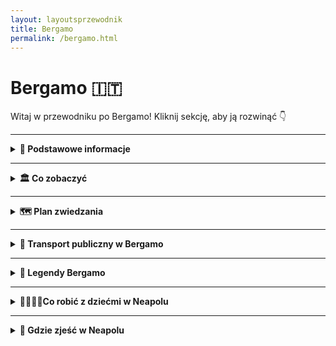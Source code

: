```yaml
---
layout: layoutsprzewodnik
title: Bergamo
permalink: /bergamo.html
---
```


# Bergamo 🇮🇹

Witaj w przewodniku po Bergamo! Kliknij sekcję, aby ją rozwinąć 👇

---

<details>
   <summary><strong>📌 Podstawowe informacje</strong></summary> 
  <h3>🏔️ Bergamo – miasto, które ma dwie twarze (i obie piękne)</h3> 
    <p> Bergamo to nie jest „kolejne włoskie miasteczko”. To scenariusz z filmu, który zaczyna się w średniowieczu, a kończy przy kieliszku wina. Znajdziesz tu nie jedno, a dwa miasta: <strong>Città Alta</strong> – zabytkowe, otoczone murami, gdzie czas się zatrzymał (ale cappuccino dalej kosztuje swoje), i <strong>Città Bassa</strong> – nowoczesne, tętniące życiem, z tramwajami, sklepami i pizzą na wynos. </p> 
    <p> Bergamo jest jak włoski kuzyn z północy – elegancki, z klasą, ale potrafi się zabawić. To idealna baza wypadowa: rzut beretem do Mediolanu, rzut kamykiem do jeziora Como, a samolotem – z Bergamo lata pół Europy. Bo tak, tutejsze lotnisko (Orio al Serio) to prawdziwa mekka tanich linii. Przyjeżdżasz tanio, wyjeżdżasz bogatszy w zdjęcia, kalorie i wspomnienia. </p> 
    <h3>✈️ Jak się dostać do Bergamo?</h3> 
    <ul> 
      <li><strong>Samolotem:</strong> Lotnisko <em>Orio al Serio</em> (BGY) obsługuje mnóstwo połączeń z Polski i całej Europy – Ryanair, Wizzair i reszta ekipy low-cost. Do centrum miasta dojedziesz autobusem miejskim w 15–20 minut.</li>
      <li><strong>Pociągiem:</strong> Z Mediolanu do Bergamo – szybciutko i wygodnie, około godziny jazdy. Widoki po drodze: gratis.</li> 
    </ul> 
    <h3>🚠 Bergamo górą… dosłownie!</h3> 
    <p> Bergamo to jedyne miasto, gdzie komunikacja miejska obejmuje również... kolejkę linową. <strong>Funicolare</strong> łączy dolną i górną część miasta i daje Ci bonusowy widok z góry. Albo pretekst, żeby nie wchodzić po schodach. Jedno i drugie cenne. </p> 
    <h3>🍽️ Co się je w Bergamo?</h3> 
    <p> Jeśli lubisz polentę – jesteś w raju. Jeśli nie... to się przyzwyczaisz. Bo tutaj podają ją ze wszystkim: z mięsem, z grzybami, z serem, a pewnie jakby się uprzeć, to i z lodami. Do tego lokalne wino, sery z gór i desery tak słodkie, że cukrzyca aż się uśmiecha. 
  </p> </details>

---

<details>
  <summary><strong>🏛️ Co zobaczyć</strong></summary>
 
   <details>
    <summary><strong>🏰 Città Alta – średniowieczna magia na wzgórzu</strong></summary>
    <p><strong>Współrzędne:</strong> <em>45.7048° N, 9.6634° E</em></p>
    <p>
      Stare miasto, które wygląda jakby Pinterest zrobił upgrade do rzeczywistości. Città Alta to serce Bergamo – brukowane uliczki, klimatyczne place, dzwonnice, mury obronne i klimat, w którym zakochasz się szybciej niż w lokalnym gelato. Spaceruj bez planu, bo tutaj każdy zakręt prowadzi do czegoś pięknego.
    </p>
    <ul>
      <li><strong>Wstęp:</strong> Spacer darmowy. Widoki – bezcenne.</li>
    </ul>
  </details>

  <details>
    <summary><strong>⛪ Piazza Vecchia i Bazylika Santa Maria Maggiore – serce i dusza miasta</strong></summary>
    <p><strong>Współrzędne:</strong> <em>45.7038° N, 9.6628° E</em></p>
    <p>
      Piazza Vecchia to taka włoska wersja dziedzińca Hogwartu. Pośrodku fontanna, wokół pałace, a nad wszystkim czuwa wieża zegarowa. Tuż obok znajdziesz Bazylikę, która wygląda niepozornie z zewnątrz, ale w środku... złoto, freski, marmur, rzeźby i aniołowie na każdym centymetrze. Możesz dostać oczopląsu od zachwytu.
    </p>
    <ul>
      <li><strong>Wstęp:</strong> Bazylika – darmowy (darowizny mile widziane, nawet w drobniakach).</li>
    </ul>
  </details>

  <details>
    <summary><strong>🧱 Mury weneckie – UNESCO z widokiem</strong></summary>
    <p><strong>Współrzędne:</strong> <em>45.7043° N, 9.6645° E</em></p>
    <p>
      Te mury nie służą już do obrony, tylko do... zachwytu. Zbudowane przez Wenecjan w XVI wieku, otaczają Città Alta i wpisane są na listę UNESCO. Z ich szczytu rozciąga się widok na dolne Bergamo, Alpy i zachody słońca, które powinny mieć własne konto na Instagramie.
    </p>
    <ul>
      <li><strong>Wstęp:</strong> Bezpłatnie – idealne miejsce na spacer i selfie z historią w tle.</li>
    </ul>
  </details>

  <details>
    <summary><strong>🏞️ Parco della Rocca – twierdza z zieloną duszą</strong></summary>
    <p><strong>Współrzędne:</strong> <em>45.7052° N, 9.6648° E</em></p>
    <p>
      Jeśli chcesz połączyć zieleń, historię i widok, który wywołuje efekt "wow" – to jesteś w dobrym miejscu. Rocca to dawna forteca z XIV wieku, dziś otoczona parkiem. Można wejść na wieżę i spojrzeć na miasto z lotu ptaka (albo drona). Idealne miejsce na piknik lub ucieczkę od tłumu turystów.
    </p>
    <ul>
      <li><strong>Wstęp:</strong> Park za darmo, wejście na wieżę – ok. 3€</li>
    </ul>
  </details>

  <details>
    <summary><strong>🖼️ Accademia Carrara – dla fanów sztuki i ram złoconych</strong></summary>
    <p><strong>Współrzędne:</strong> <em>45.7070° N, 9.6750° E</em></p>
    <p>
      Galeria sztuki, która może nie jest tak znana jak Uffizi, ale zawstydza niejedne europejskie muzea. Botticelli, Raffaello, Bellini i inni klasycy zawieszeni na ścianach w pięknych salach. Nawet jeśli nie jesteś fanem malarstwa – tu docenisz ciszę, klimat i... klimatyzację.
    </p>
    <ul>
      <li><strong>Wstęp:</strong> 10€ normalny</li>
    </ul>
  </details>

  <details>
    <summary><strong>🏛️ GAMeC – nowoczesność w kontrze do renesansu</strong></summary>
    <p><strong>Współrzędne:</strong> <em>45.7072° N, 9.6745° E</em></p>
    <p>
      Bergamo nie żyje tylko przeszłością! Tuż obok Carrary znajduje się <strong>Galleria d'Arte Moderna e Contemporanea</strong> – czyli GAMeC. Instalacje, performance’y, wideoart – to galeria, która mówi: „Zatrzymaj się i pomyśl”. Albo przynajmniej: „Zatrzymaj się i zdziw się”.
    </p>
    <ul>
      <li><strong>Wstęp:</strong> 7€ normalny</li>
    </ul>
  </details>
   
<details>
  <summary><strong>🕵️ Sekretne miejsca Bergamo</strong></summary>

  <details>
    <summary><strong>🪞 Vicolo della Neve – Ulica Ciszy i Cieni</strong></summary>
    <p><strong>Współrzędne:</strong> <em>45.7041° N, 9.6639° E</em></p>
    <p>
      Ta wąska uliczka w Città Alta to jak teleport do innego czasu. Cisza, stare mury, lekkie zawinięcie drogi i światło wpadające pod dziwnym kątem. Spacer nią wczesnym rankiem daje wrażenie, że zaraz zza rogu wyskoczy mnich albo renesansowy poeta. Albo duch. Ale spokojny!
    </p>
  </details>

  <details>
    <summary><strong>🔔 Torre del Gombito – wieża, której nikt nie szuka… a szkoda</strong></summary>
    <p><strong>Współrzędne:</strong> <em>45.7046° N, 9.6642° E</em></p>
    <p>
      W centrum Città Alta stoi średniowieczna wieża, którą mijają wszyscy – ale mało kto na nią wchodzi. A szkoda! Latem można się na nią wdrapać (po wcześniejszej rezerwacji) i zobaczyć panoramę miasta z zupełnie innej perspektywy. W gratisie dostajesz mięśnie nóg i brak tłumów.
    </p>
  </details>

  <details>
    <summary><strong>🌳 Scaletta dello Scorlazzone – schody donikąd (a jednak gdzieś)</strong></summary>
    <p><strong>Współrzędne:</strong> <em>45.7028° N, 9.6621° E</em></p>
    <p>
      Urocze, kamienne schody łączące Città Alta z niższym miastem. Prawie nikt ich nie zna, więc masz duże szanse być tam sam. Po drodze – dzikie ogrody, mury, i widoki idealne na melancholijny spacer z muzyką filmową w słuchawkach. Ewentualnie pizzą w ręku. Bo czemu nie.
    </p>
  </details>

  <details>
    <summary><strong>🕳️ Il Lavatoio – średniowieczna pralnia</strong></summary>
    <p><strong>Współrzędne:</strong> <em>45.7040° N, 9.6625° E</em></p>
    <p>
      Tu kiedyś kobiety prały ubrania i plotkowały o całym mieście. Dziś to spokojna altanka z wodą, ukryta przy Piazza Mercato delle Scarpe. Świetne miejsce na chwilę wytchnienia, zdjęcie w stylu „mniej znane perełki” i pogadankę o historii z kimś lokalnym (albo samym sobą).
    </p>
  </details>

  <details>
    <summary><strong>🏺 Museo Donizettiano – dla fanów muzycznych duchów</strong></summary>
    <p><strong>Współrzędne:</strong> <em>45.7053° N, 9.6649° E</em></p>
    <p>
      Gaetano Donizetti, słynny kompozytor operowy, urodził się w Bergamo. I chociaż jego muzeum to nie gigantyczna atrakcja, to właśnie dzięki temu jest idealnym sekretnym miejscem. Stare nuty, instrumenty, listy, biografia jak z filmu. W sam raz na chwilę ciszy i muzycznej refleksji.
    </p>
    <ul>
      <li><strong>Wstęp:</strong> 5€</li>
    </ul>
  </details>

</details>

</details>

---

<details>
  <summary><strong>🗺️ Plan zwiedzania</strong></summary>

  <details>
  <summary><strong>📅 Plan zwiedzania Bergamo – 1 dzień</strong></summary>

  <p><em>Masz tylko jeden dzień? Spokojnie. Bergamo da się pokochać od pierwszego kroku – szczególnie, jeśli krok prowadzi po brukowanych uliczkach Città Alta i kończy się widokiem z górskiej twierdzy.</em></p>

  <h3>🥐 Poranek – klasyka w Città Alta</h3>
  <ul>
    <li><strong>Start: Funicolare z dolnego miasta (Città Bassa)</strong> – pierwszy punkt programu to... kolejka linowa! Wjeżdżasz z gwarnego centrum na wzgórze Città Alta – czyli do serca średniowiecznego Bergamo. Widoki już teraz robią wrażenie.</li>
    <li><strong>Piazza Vecchia</strong> – centralny plac górnego miasta. Tu znajdziesz kawę, croissanta i atmosferę jak z filmu kostiumowego. Po lewej – fontanna Contarinich, po prawej – wieża Torre Civica. W środku? Ty z aparatem i espresso.</li>
    <li><strong>Santa Maria Maggiore & Cappella Colleoni</strong> – barokowo-romańskie arcydzieła. Rzeźby, freski i złoto. Dużo złota. A jeśli trafisz na grę organową – masz szczęście jak w lotto.</li>
  </ul>

  <h3>🏰 Przedpołudnie – widoki, mury i spacer wśród historii</h3>
  <ul>
    <li><strong>Torre del Gombito</strong> – średniowieczna wieża, przy której można złapać lokalną legendę i... schować się przed turystami. Uwaga: czasem otwarta do wspinaczki!</li>
    <li><strong>Spacer wzdłuż murów (Le Mura Veneziane)</strong> – wpisane na listę UNESCO mury obronne, z których roztacza się bajkowa panorama dolnego miasta i Alp. Idealne miejsce na selfie z wiaterkiem we włosach.</li>
    <li><strong>Castello di San Vigilio</strong> – jeśli masz jeszcze siły (i dobre buty), wejdź lub wjedź kolejką na wzgórze. Ruiny zamku, widoki aż po Mediolanie i... odrobina legendy o duchu króla Teodoryka gratis.</li>
  </ul>

  <h3>🍝 Obiad – smakuj lokalnie!</h3>
  <p>
    Bergamo to stolica <strong>casoncelli</strong> – lokalnych pierożków z mięsem, masłem i szałwią. Zatrzymaj się w jednej z restauracji w Città Alta (np. <em>La Tana</em> albo <em>Trattoria Tre Torri</em>) i pozwól sobie na dłuższą przerwę. A po obiedzie – <strong>polenta e osei</strong>, czyli słodki deser, który wygląda jak ptaszek na żółtym cieście.
  </p>

  <h3>🖼️ Popołudnie – sztuka, zakamarki i chill</h3>
  <ul>
    <li><strong>Accademia Carrara</strong> (dla fanów sztuki) – jedno z najlepszych muzeów malarstwa we Włoszech, z dziełami Botticellego, Belliniego i nie tylko.</li>
    <li><strong>Via Colleoni</strong> – główny deptak górnego miasta. Kawiarnie, lodziarnie, małe sklepiki – i dźwięk kroków na kamieniu.</li>
    <li><strong>Mała dygresja: Gelato!</strong> – obowiązkowo spróbuj lodów z <em>La Marianna</em> – to tu podobno powstały lody stracciatella.</li>
  </ul>

  <h3>🌇 Wieczór – Bergamo jak z bajki</h3>
  <ul>
    <li><strong>Kolacja z widokiem</strong> – zarezerwuj stolik w restauracji z tarasem (np. <em>Ristorante Da Mimmo</em>) i delektuj się widokiem Città Bassa przy winie i ostatnim kęsie casoncelli.</li>
    <li><strong>Powrót funicolare</strong> – po zmroku kolejka zjeżdża z górskiego miasta jak wehikuł czasu. Światła miasta poniżej, światło księżyca nad głową. Idealne zakończenie idealnego dnia.</li>
  </ul>

  <p><em>1 dzień w Bergamo? Starczy, by się zakochać. Ale zostawi Cię z myślą: „muszę tu wrócić”.</em></p>
</details>
</details>

---

<details>
  <summary><strong>🚌 Transport publiczny w Bergamo</strong></summary>
  <p>
    Transport publiczny w Bergamo to jak szwajcarski zegarek… tylko włoski. Czyli działa dobrze, ale z nutką temperamentu. Miasto jest kompaktowe, więc większość rzeczy da się zrobić pieszo – ale jeśli chcesz zaoszczędzić siły (albo zobaczyć więcej), skorzystaj z lokalnych autobusów i kolejki górskiej.
  </p>

  <h3>🚍 Autobusy – ATB rządzi (i wozi)</h3>
  <p>
    Miejski przewoźnik ATB obsługuje większość linii w Bergamo – zarówno w Città Bassa (dolnym mieście), jak i górnym. Autobusy są nowoczesne, klimatyzowane i (o dziwo) dość punktualne. Dojedziesz nimi m.in. na lotnisko, do stacji kolejowej i pod samą kolejkę do Città Alta.
  </p>
  <ul>
    <li><strong>Bilet jednorazowy:</strong> 1,50€ (ważny przez 75 minut)</li>
    <li><strong>Gdzie kupić:</strong> w automatach, kioskach, aplikacji ATB Mobile</li>
  </ul>

  <h3>🚠 Funicolare – kolejka górska z charakterem</h3>
  <p>
    Ikona Bergamo! Łączy dolne miasto z Città Alta. Podróż trwa dosłownie 2 minuty, ale frajda? 100%. Przejażdżka starym wagonikiem po stromym zboczu to obowiązkowy punkt każdej wycieczki. A jeśli masz szczęście – trafisz na wagon z widokiem przez całą szybę.
  </p>
  <ul>
    <li><strong>Cena:</strong> wliczona w zwykły bilet ATB</li>
    <li><strong>Druga linia:</strong> Jest też osobna kolejka z Città Alta na wzgórze San Vigilio. Widok? Insta-ready.</li>
  </ul>

  <h3>✈️ Dojazd z lotniska Orio al Serio</h3>
  <p>
    Lotnisko Bergamo-Orio al Serio leży tylko 5 km od centrum miasta – można by dojść pieszo, ale po co? Złap autobus linii <strong>1</strong>, który jedzie do centrum i stacji kolejowej. Podróż trwa ok. 15–20 minut, a bilety kupisz w hali przylotów, automacie lub przez aplikację.
  </p>

  <h3>🧭 Wskazówki lokalne</h3>
  <ul>
    <li>Nie zapomnij skasować biletu (albo aktywować w aplikacji) – kontrolerzy mają dobre wyczucie czasu!</li>
    <li>Bilet 24-godzinny kosztuje tylko 5€, a obejmuje także obie kolejki</li>
    <li>W niedziele i wieczorami kursy są rzadsze – planuj z wyprzedzeniem</li>
  </ul>

  <p>
    Transport publiczny w Bergamo jest wygodny, estetyczny i nieprzesadnie drogi. A jazda kolejką? To taka lokalna wersja rollercoastera – tylko spokojniejsza i z lepszym widokiem.
  </p>
</details>

---

<details>
  <summary><strong>🤔 Legendy Bergamo</strong></summary>

  <h3>👑 Duch króla Teodoryka – wzgórze San Vigilio</h3>
  <p>
    Na wzgórzu San Vigilio, gdzie dziś rozciągają się ruiny średniowiecznego zamku i jeden z najpiękniejszych widoków na miasto, miejscowi opowiadają o duchu króla Teodoryka Wielkiego. Podobno nocą pojawia się tam jeździec na czarnym koniu – w milczeniu patrolujący wzgórze. Czy to legenda, czy tylko gra światła i cienia – jedno jest pewne: to idealne miejsce na tajemniczy spacer przy zachodzie słońca.
  </p>

  <h3>🪙 Cudowna moneta św. Grzegorza – plac przy kościele San Michele al Pozzo Bianco</h3>
  <p>
    W czasach zarazy jeden z zakonników, św. Grzegorz, wrzucił do misy z jałmużną srebrną monetę, która każdego dnia się odnawiała. Miejsce, gdzie miał rzekomo przebywać, to okolice <strong>kościoła San Michele al Pozzo Bianco</strong> – znanego z wyjątkowych fresków i mistycznej atmosfery. Mówi się, że kto znajdzie tam monetę, będzie miał szczęście przez cały rok.
  </p>

  <h3>🦅 Orzeł z herbu miasta – Porta San Giacomo</h3>
  <p>
    Herb Bergamo przedstawia złotego orła – a jego legenda związana jest z bramą <strong>Porta San Giacomo</strong>. Według opowieści, właśnie nad tą bramą orzeł krążył przez trzy dni, zanim zniknął w chmurach. Znak uznano za boską ochronę nad miastem, a Porta San Giacomo do dziś zachowała wyjątkowy, niemal magiczny charakter – szczególnie po zmroku.
  </p>
  
  <h3>🌕 Tajemnicze źródło pod Torre del Gombito</h3>
  <p>
    Tuż obok wieży <strong>Torre del Gombito</strong> w sercu Città Alta (górnego miasta) znajduje się niepozorne przejście prowadzące do starego źródła. Mówi się, że woda z niego miała kiedyś właściwości uzdrawiające – a kto pił z niego po północy, ten miał śnić prorocze sny. Dziś dostęp jest ograniczony, ale niektórzy nadal próbują dostać się tam... dla klimatu i nuty magii.
  </p>

  <p><em>Bergamo skrywa swoje sekrety w zaułkach, bramach i starych murach. Jeśli chcesz naprawdę poznać duszę miasta – daj się poprowadzić legendom i opowieściom. A może sam odkryjesz kolejną?</em></p>
</details>

---

<details>
  <summary><strong>👨‍👩‍👧‍👦Co robić z dziećmi w Neapolu</strong></summary>

  <h3>🦖 Città della Scienza – nauka, która nie boli</h3>
  <p>
    Interaktywne centrum nauki w stylu włoskim. Dzieci mogą tu dotykać, kręcić, klikać i... nawet się czegoś nauczyć! Znajdziesz tu wystawę o kosmosie, ludzkim ciele, a nawet mini planetarium. A rodzice? Mogą udawać, że wszystko wiedzą.
  </p>
  <ul>
    <li><strong>Bilety:</strong> ok. 10€ dzieci, 12€ dorośli.</li>
  </ul>

  <h3>🐟 Akwarium przy Villa Comunale – podwodny świat po włosku</h3>
  <p>
    To jedno z najstarszych akwariów w Europie – i choć nie jest ogromne, to w sam raz dla dziecięcej cierpliwości. Kolorowe ryby, morska edukacja i idealne miejsce na chwilę oddechu od zgiełku miasta.
  </p>
  <ul>
    <li><strong>Bilety:</strong> ok. 5–7€, dzieci gratis do 3 lat.</li>
  </ul>

  <h3>🚋 Kolejka funicolare na Vomero – atrakcja z widokiem</h3>
  <p>
    Dzieci uwielbiają kolejki! Ta jedzie po stromym zboczu, a na górze czeka widok jak z bajki – idealny na rodzinne zdjęcie. A potem można zjeść pizzę. Bo w Neapolu wszystko kończy się pizzą.
  </p>
  <ul>
    <li><strong>Bilety:</strong> jak bilet komunikacji – ok. 1,30€, dzieci do lat 6 za darmo.</li>
  </ul>

  <h3>🎨 Museo delle Illusioni – kraina tricków i śmiechu</h3>
  <p>
    Nowoczesne muzeum, gdzie wszystko jest trochę... krzywe, zwariowane i nierealne. Idealne do zdjęć i wygibasów. Dzieciaki są zachwycone, dorośli też – tylko udają, że przyszli dla dzieci.
  </p>
  <ul>
    <li><strong>Bilety:</strong> ok. 12€ dorośli, 9–10€ dzieci.</li>
  </ul>

  <h3>⛱️ Plaża Bagno Elena – piasek, wiaderko, gelato</h3>
  <p>
    Ciepła woda, spokojna zatoka i miękki piasek – raj dla najmłodszych. Można się chlapać, kopać dołki i zbudować zamek większy niż Castel Nuovo. A jak się zmęczą? Lodziarnia jest zawsze blisko.
  </p>
  <ul>
    <li><strong>Bilety:</strong> Wejście płatne w sezonie – ok. 5–8€ za leżak.</li>
  </ul>

  <h3>🌳 Parco Virgiliano – zieleń, widoki i bieganie bez końca</h3>
  <p>
    Na wzgórzu Posillipo znajduje się park, który dzieciom daje przestrzeń do biegania, a dorosłym chwilę ciszy (relatywnej). Są place zabaw, alejki i ławki z widokiem na morze i Capri. Bonus: zero aut!
  </p>
  <ul>
    <li><strong>Bilety:</strong> Wstęp darmowy.</li>
  </ul>

  <h3>🌲 Parco di Capodimonte – pałac, piknik i gonitwa gołębi</h3>
  <p>
    Wielki park z jeszcze większym pałacem. Można tu spacerować, zorganizować rodzinny piknik, a dzieci mogą biegać do woli. W weekendy spotkasz tu rodziny z Neapolu – i niejednego chłopca w koszulce Napoli.
  </p>
  <ul>
    <li><strong>Bilety:</strong> Wstęp do parku darmowy. Muzeum płatne (nieobowiązkowe).</li>
  </ul>

  <h3>🍦 Lody. Po prostu lody.</h3>
  <p>
    Gelateria artigianale co kilka kroków. Pistacjowe, czekoladowe, arbuzowe – i oczywiście neapolitańskie. To nie atrakcja – to obowiązek.
  </p>
  <ul>
    <li><strong>Ceny:</strong> od 2,50€ za kulkę. Z każdą kolejną – większe szczęście.</li>
  </ul>

</details>

---


<details>
  <summary><strong>🍕 Gdzie zjeść w Neapolu</strong></summary>

  <h3>🍕 L’Antica Pizzeria da Michele – klasyka nad klasykami</h3>
  <p><strong>Adres:</strong> Via Cesare Sersale 1, 80139 Napoli</p>
  <p>
    To tu Julia Roberts jadła pizzę w „Jedz, módl się, kochaj”. Ale prawdziwa gwiazda to ciasto – cienkie, sprężyste, idealnie przypieczone. Menu? Minimalistyczne. Smak? Maksymalny. Przygotuj się na kolejkę – ale warto.
  </p>

  <h3>🔥 Sorbillo – gdzie pizza to sztuka</h3>
  <p><strong>Adres:</strong> Via dei Tribunali 32, 80138 Napoli</p>
  <p>
    Sorbillo to instytucja. Pizza jest ogromna, składniki świeże, a klimat – typowo neapolitański: głośno, rodzinnie, pachnąco. Najlepiej zamów klasyczną z bazylią i mozzarellą di bufala – i nie zapomnij zrobić zdjęcia, zanim zniknie.
  </p>

  <h3>🍝 Trattoria da Nennella – chaos i makaron</h3>
  <p><strong>Adres:</strong> Vico Lungo Teatro Nuovo 103/104, Quartieri Spagnoli</p>
  <p>
    Głośno, chaotycznie, trochę jak rodzinny obiad u wujka – tylko z lepszym jedzeniem. Makaron al ragù, parmigiana, owoce morza – wszystko domowe, wszystko z humorem. Uwaga: kelnerzy lubią śpiewać i żartować.
  </p>

  <h3>🍦 Gay-Odin – czekoladowy raj</h3>
  <p><strong>Adres:</strong> Via Benedetto Croce 61 i inne lokalizacje</p>
  <p>
    Najsłynniejsza czekoladziarnia w Neapolu. Lody, czekoladki, orzechowe kremy – wszystko ręcznie robione i tak pyszne, że dietetyk by się rozpłakał. Idealne na prezent (dla siebie też).
  </p>

  <h3>☕ Caffè Gambrinus – kawa z historią</h3>
  <p><strong>Adres:</strong> Via Chiaia 1, Piazza del Plebiscito</p>
  <p>
    Legendarna kawiarnia z XIX wieku, gdzie bywali pisarze, politycy i artyści. Wnętrza jak z opery, kelnerzy w smokingach, a espresso... mocne jak opinie neapolitańskich babć. Must-have, nawet jeśli tylko na chwilę.
  </p>

  <h3>🌯 Street food – czyli zjedz, zanim się zastanowisz</h3>
  <p><strong>Adres:</strong> Cała Via dei Tribunali i okolice Spaccanapoli</p>
  <p>
    Neapol to raj dla fanów ulicznego jedzenia. Koniecznie spróbuj <strong>pizza fritta</strong> – smażonego na głębokim oleju pieroga z serem i szynką. Do tego <strong>cuoppo</strong> – stożek z papieru wypełniony smażonymi owocami morza, warzywami i krokiecikami ziemniaczanymi. Albo <strong>sfogliatella</strong> – ciastko o 1000 warstwach i jednym wielkim WOW. I wszystko to zjadasz stojąc, idąc, lub balansując na skuterze. Prawdziwy Neapol.
  </p>

  <h3>🍹 Aperol z widokiem – gdzie wznosić toasty</h3>
  <p><strong>Adres:</strong> Piazza Bellini, Piazza del Plebiscito, Lungomare</p>
  <p>
    Gdy słońce chyli się ku zachodowi, czas na aperitivo! Wybierz się na <strong>Piazza Bellini</strong> – tu Aperolek smakuje jak nagroda za cały dzień zwiedzania. Jeśli chcesz z widokiem na morze – <strong>Lungomare</strong> jest niezawodne: bary z tarasami, muzyka, szum fal i atmosfera totalnego chilloutu. A jeśli chcesz czuć się jak król – usiądź przy <strong>Piazza del Plebiscito</strong> z kieliszkiem i patrz, jak życie toczy się wokół. Cin cin!
  </p>

</details>
